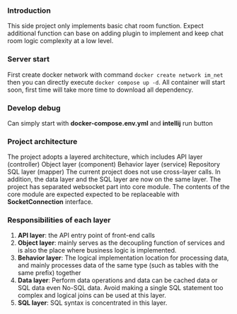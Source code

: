 ### Introduction
This side project only implements basic chat room function.
Expect additional function can base on adding plugin to implement 
and keep chat room logic complexity at a low level.


### Server start
First create docker network with command `docker create network im_net`
then you can directly execute `docker compose up -d`.
All container will start soon, first time will take more time to download all dependency.

### Develop debug  
Can simply start with **docker-compose.env.yml** and **intellij** run button

### Project architecture
The project adopts a layered architecture, which includes
API layer (controller)
Object layer (component)
Behavior layer (service)
Repository
SQL layer (mapper)
The current project does not use cross-layer calls.
In addition, the data layer and the SQL layer are now on the same layer.
The project has separated websocket part into core module.
The contents of the core module are expected expected to be replaceable with **SocketConnection** interface.

### Responsibilities of each layer
1. **API layer**: the API entry point of front-end calls
2. **Object layer**: mainly serves as the decoupling function of services and is also the place where business logic is implemented.
3. **Behavior layer**: The logical implementation location for processing data,
and mainly processes data of the same type (such as tables with the same prefix) together
4. **Data layer**: Perform data operations and data can be cached data or SQL data even No-SQL data.
Avoid making a single SQL statement too complex and logical joins can be used at this layer.
5. **SQL layer**: SQL syntax is concentrated in this layer.